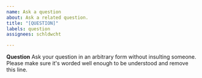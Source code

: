 ```yaml
---
name: Ask a question
about: Ask a related question.
title: "[QUESTION]"
labels: question
assignees: schldwcht

---
```


<!-- #################################################################
        IGNORING THE TEMPLATE BELOW WILL RESULT IN ISSUE CLOSURE AS INCOMPLETE
        ################################################################# -->

**Question**
Ask your question in an arbitrary form without insulting someone. Please make sure it's worded well enough to be understood and remove this line.

